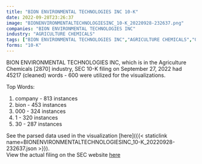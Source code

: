 ```yaml
---
title: "BION ENVIRONMENTAL TECHNOLOGIES INC 10-K"
date: 2022-09-28T23:26:37
image: "BIONENVIRONMENTALTECHNOLOGIESINC_10-K_20220928-232637.png"
companies: "BION ENVIRONMENTAL TECHNOLOGIES INC"
industry: "AGRICULTURE CHEMICALS"
tags: ["BION ENVIRONMENTAL TECHNOLOGIES INC","AGRICULTURE CHEMICALS","09-27-2022","10-K"]
forms: "10-K"
---
```

BION ENVIRONMENTAL TECHNOLOGIES INC, which is in the Agriculture Chemicals [2870] industry, SEC 10-K filing on September 27, 2022 had 45217 (cleaned) words - 600 were utilized for the visualizations.

Top Words:
1. company - 813 instances
2. bion - 453 instances
3. 000 - 324 instances
4. 1 - 320 instances
5. 30 - 287 instances


See the parsed data used in the visualization [here]({{< staticlink name=BIONENVIRONMENTALTECHNOLOGIESINC_10-K_20220928-232637.json >}}).  
View the actual filing on the SEC website [here](https://www.sec.gov/Archives/edgar/data/875729/0001079973-22-001171.txt)